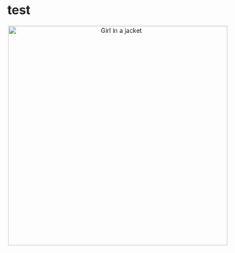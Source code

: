 # test

<p align="center">
 <img src="compressed_video_2_1.mp4" alt="Girl in a jacket" height="500">
</p>

